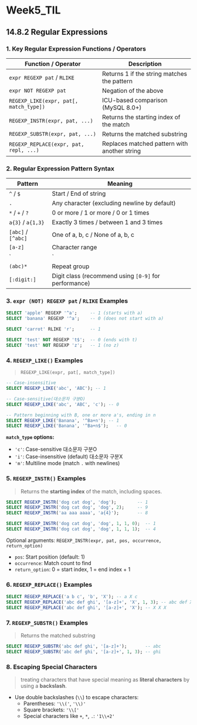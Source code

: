 # Week5_TIL

## 14.8.2 Regular Expressions

### 1. Key Regular Expression Functions / Operators

| Function / Operator | Description |
|---------------------|-------------|
| `expr REGEXP pat` / `RLIKE` | Returns 1 if the string matches the pattern |
| `expr NOT REGEXP pat` | Negation of the above |
| `REGEXP_LIKE(expr, pat[, match_type])` | ICU-based comparison (MySQL 8.0+) |
| `REGEXP_INSTR(expr, pat, ...)` | Returns the starting index of the match |
| `REGEXP_SUBSTR(expr, pat, ...)` | Returns the matched substring |
| `REGEXP_REPLACE(expr, pat, repl, ...)` | Replaces matched pattern with another string |

### 2. Regular Expression Pattern Syntax

| Pattern | Meaning |
|--------|---------|
| `^` / `$` | Start / End of string |
| `.` | Any character (excluding newline by default) |
| `*` / `+` / `?` | 0 or more / 1 or more / 0 or 1 times |
| `a{3}` / `a{1,3}` | Exactly 3 times / between 1 and 3 times |
| `[abc]` / `[^abc]` | One of a, b, c / None of a, b, c |
| `[a-z]` | Character range |
| `|` | OR condition (`abc|def`) |
| `(abc)*` | Repeat group |
| `[:digit:]` | Digit class (recommend using `[0-9]` for performance) |

### 3. `expr (NOT) REGEXP pat` / `RLIKE` Examples

```SQL
SELECT 'apple' REGEXP '^a';     -- 1 (starts with a)
SELECT 'banana' REGEXP '^a';    -- 0 (does not start with a)

SELECT 'carrot' RLIKE 'r';      -- 1

SELECT 'test' NOT REGEXP 't$';  -- 0 (ends with t)
SELECT 'test' NOT REGEXP 'z';   -- 1 (no z)
```

### 4. `REGEXP_LIKE()` Examples
> `REGEXP_LIKE(expr, pat[, match_type])`

```sql
-- Case-insensitive
SELECT REGEXP_LIKE('abc', 'ABC'); -- 1

-- Case-sensitive(대소문자 구분O)
SELECT REGEXP_LIKE('abc', 'ABC', 'c'); -- 0

-- Pattern beginning with B, one or more a's, ending in n
SELECT REGEXP_LIKE('Banana', '^Ba+n'); -- 1
SELECT REGEXP_LIKE('Banana', '^Ba+n$');   -- 0
```

**`match_type` options:**
- `'c'`: Case-sensitive 대소문자 구분O
- `'i'`: Case-insensitive (default) 대소문자 구분X
- `'m'`: Multiline mode (match `.` with newlines)

### 5. `REGEXP_INSTR()` Examples
> Returns the **starting index** of the match, including spaces.

```sql
SELECT REGEXP_INSTR('dog cat dog', 'dog');        -- 1
SELECT REGEXP_INSTR('dog cat dog', 'dog', 2);     -- 9
SELECT REGEXP_INSTR('aa aaa aaaa', 'a{4}');       -- 8

SELECT REGEXP_INSTR('dog cat dog', 'dog', 1, 1, 0);  -- 1
SELECT REGEXP_INSTR('dog cat dog', 'dog', 1, 1, 1);  -- 4
```

Optional arguments: `REGEXP_INSTR(expr, pat, pos, occurrence, return_option)`
- `pos`: Start position (default: 1)
- `occurrence`: Match count to find
- `return_option`: 0 = start index, 1 = end index + 1


### 6. `REGEXP_REPLACE()` Examples

```sql
SELECT REGEXP_REPLACE('a b c', 'b', 'X'); -- a X c
SELECT REGEXP_REPLACE('abc def ghi', '[a-z]+', 'X', 1, 3); -- abc def X
SELECT REGEXP_REPLACE('abc def ghi', '[a-z]+', 'X'); -- X X X
```

### 7. `REGEXP_SUBSTR()` Examples
> Returns the matched substring

```sql
SELECT REGEXP_SUBSTR('abc def ghi', '[a-z]+');       -- abc
SELECT REGEXP_SUBSTR('abc def ghi', '[a-z]+', 1, 3); -- ghi
```

### 8. Escaping Special Characters
> treating characters that have special meaning as **literal characters** by using a **backslash**.

- Use double backslashes (`\\`) to escape characters:
  - Parentheses: `'\\('`, `'\\)'`
  - Square brackets: `'\\['`
  - Special characters like `+`, `*`, `.`: `'1\\+2'`